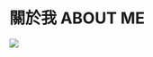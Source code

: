 # 關於我 ABOUT ME

[<img src="https://raw.githubusercontent.com/rayc2045/raychang-space/master/img/original/ray_js_round_800px.png" style="max-width:260px;"></img>](https://github.com/rayc2045/raychang-space/blob/master/about/README.md)